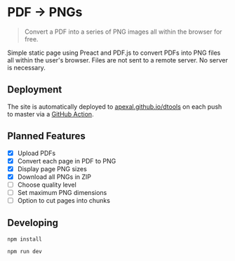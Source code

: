 # PDF → PNGs

> Convert a PDF into a series of PNG images all within the browser for free.

Simple static page using Preact and PDF.js to convert PDFs into PNG files all within the user's browser. Files are not sent to a remote server. No server is necessary.

## Deployment

The site is automatically deployed to [apexal.github.io/dtools](https://apexal.github.io/dtools) on each push to master via a [GitHub Action](https://github.com/Apexal/dtools/actions).

## Planned Features

- [x] Upload PDFs
- [x] Convert each page in PDF to PNG
- [x] Display page PNG sizes
- [x] Download all PNGs in ZIP
- [ ] Choose quality level
- [ ] Set maximum PNG dimensions
- [ ] Option to cut pages into chunks

## Developing

`npm install`

`npm run dev`
